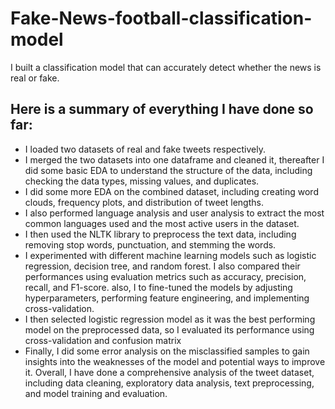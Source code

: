 # Fake-News-football-classification-model
I built a classification model that can accurately detect whether the news is real or fake.

## Here is a summary of everything I have done so far:

* I loaded two datasets of real and fake tweets respectively.
* I merged the two datasets into one dataframe and cleaned it, thereafter I 
did some basic EDA to understand the structure of the data, including checking the data types, missing values, and duplicates.
* I did some more EDA on the combined dataset, including creating word clouds, frequency plots, and distribution of tweet lengths.
* I also performed language analysis and user analysis to extract the most common languages used and the most active users in the dataset.
* I then used the NLTK library to preprocess the text data, including removing stop words, punctuation, and stemming the words.
* I experimented with different machine learning models such as logistic regression, decision tree, and random forest. I also compared their performances using evaluation metrics such as accuracy, precision, recall, and F1-score.
also, I to fine-tuned the models by adjusting hyperparameters, performing feature engineering, and implementing cross-validation. 
* I then selected logistic regression model as it was the best performing model on the preprocessed data, so I evaluated its performance using cross-validation and confusion matrix
* Finally, I did some error analysis on the misclassified samples to gain insights into the weaknesses of the model and potential ways to improve it.
Overall, I have done a comprehensive analysis of the tweet dataset, including data cleaning, exploratory data analysis, text preprocessing, and model training and evaluation. 
